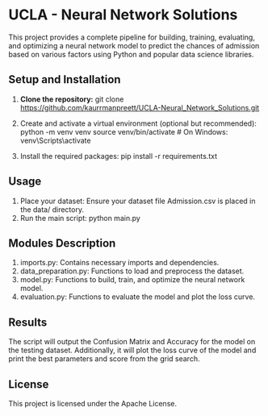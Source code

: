 # UCLA - Neural Network Solutions

This project provides a complete pipeline for building, training, evaluating, and optimizing a neural network model to predict the chances of admission based on various factors using Python and popular data science libraries.


## Setup and Installation

1. **Clone the repository:**
   git clone https://github.com/kaurrmanpreett/UCLA-Neural_Network_Solutions.git

2. Create and activate a virtual environment (optional but recommended):
   python -m venv venv
   source venv/bin/activate  # On Windows: venv\Scripts\activate

3. Install the required packages:
   pip install -r requirements.txt


## Usage
1. Place your dataset: Ensure your dataset file Admission.csv is placed in the data/ directory.
2. Run the main script: python main.py

## Modules Description
1. imports.py: Contains necessary imports and dependencies.
2. data_preparation.py: Functions to load and preprocess the dataset.
3. model.py: Functions to build, train, and optimize the neural network model.
4. evaluation.py: Functions to evaluate the model and plot the loss curve.

## Results
The script will output the Confusion Matrix and Accuracy for the model on the testing dataset. Additionally, it will plot the loss curve of the model and print the best parameters and score from the grid search.

## License
This project is licensed under the Apache License.
